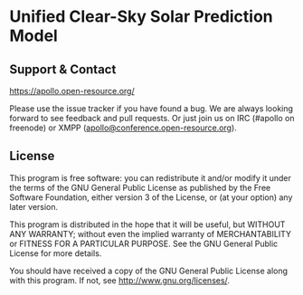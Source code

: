 # Unified Clear-Sky Solar Prediction Model



## Support & Contact

https://apollo.open-resource.org/

Please use the issue tracker if you have found a bug. We are always looking
forward to see feedback and pull requests. Or just join us on IRC
(#apollo on freenode) or XMPP (apollo@conference.open-resource.org).

## License

This program is free software: you can redistribute it and/or modify
it under the terms of the GNU General Public License as published by
the Free Software Foundation, either version 3 of the License, or
(at your option) any later version.

This program is distributed in the hope that it will be useful,
but WITHOUT ANY WARRANTY; without even the implied warranty of
MERCHANTABILITY or FITNESS FOR A PARTICULAR PURPOSE.  See the
GNU General Public License for more details.

You should have received a copy of the GNU General Public License
along with this program.  If not, see <http://www.gnu.org/licenses/>.
